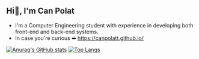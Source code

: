 ## Hi👋, I'm Can Polat

- I'm a Computer Engineering student with experience in developing both front-end and back-end systems.
- In case you're curious ➡ https://canpolatt.github.io/

[![Anurag's GitHub stats](https://github-readme-stats.vercel.app/api?username=canpolatt&bg_color=30,414141,000000&title_color=fff&text_color=fff)](https://github.com/anuraghazra/github-readme-stats)
[![Top Langs](https://github-readme-stats.vercel.app/api/top-langs/?username=canpolatt&layout=compact&bg_color=30,414141,000000&text_color=fff)](https://github.com/anuraghazra/github-readme-stats)



